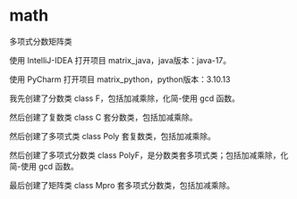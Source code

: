 # math
 
 多项式分数矩阵类

使用 IntelliJ-IDEA 打开项目 matrix_java，java版本：java-17。

使用 PyCharm 打开项目 matrix_python，python版本：3.10.13

我先创建了分数类 class F，包括加减乘除，化简-使用 gcd 函数。

然后创建了复数类 class C 套分数类，包括加减乘除。

然后创建了多项式类 class Poly 套复数类，包括加减乘除。

然后创建了多项式分数类 class PolyF，是分数类套多项式类；包括加减乘除，化简-使用 gcd 函数。

最后创建了矩阵类 class Mpro 套多项式分数类，包括加减乘除。
